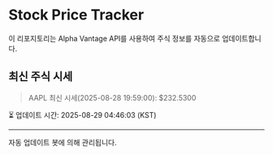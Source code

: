 
# Stock Price Tracker

이 리포지토리는 Alpha Vantage API를 사용하여 주식 정보를 자동으로 업데이트합니다.

## 최신 주식 시세
> AAPL 최신 시세(2025-08-28 19:59:00): $232.5300

⏳ 업데이트 시간: 2025-08-29 04:46:03 (KST)

---
자동 업데이트 봇에 의해 관리됩니다.
